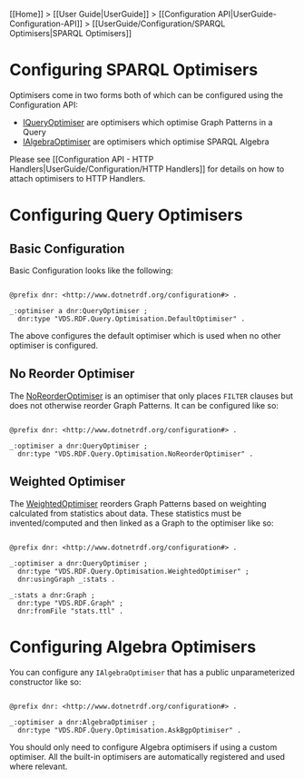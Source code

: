 [[Home]] > [[User Guide|UserGuide]] > [[Configuration API|UserGuide-Configuration-API]] > [[UserGuide/Configuration/SPARQL Optimisers|SPARQL Optimisers]]

# Configuring SPARQL Optimisers 

Optimisers come in two forms both of which can be configured using the Configuration API:

* [IQueryOptimiser](http://www.dotnetrdf.org/api/index.asp?Topic=VDS.RDF.Query.Optimisation.IQueryOptimiser) are optimisers which optimise Graph Patterns in a Query
* [IAlgebraOptimiser](http://www.dotnetrdf.org/api/index.asp?Topic=VDS.RDF.Query.Optimisation.IAlgebraOptimiser) are optimisers which optimise SPARQL Algebra

Please see [[Configuration API - HTTP Handlers|UserGuide/Configuration/HTTP Handlers]] for details on how to attach optimisers to HTTP Handlers.

# Configuring Query Optimisers 

## Basic Configuration 

Basic Configuration looks like the following:

```turtle

@prefix dnr: <http://www.dotnetrdf.org/configuration#> .

_:optimiser a dnr:QueryOptimiser ;
  dnr:type "VDS.RDF.Query.Optimisation.DefaultOptimiser" .
```

The above configures the default optimiser which is used when no other optimiser is configured.

## No Reorder Optimiser 

The [NoReorderOptimiser](http://www.dotnetrdf.org/api/index.asp?Topic=VDS.RDF.Query.Optimisation.NoReorderOptimiser) is an optimiser that only places `FILTER` clauses but does not otherwise reorder Graph Patterns. It can be configured like so:

```turtle

@prefix dnr: <http://www.dotnetrdf.org/configuration#> .

_:optimiser a dnr:QueryOptimiser ;
  dnr:type "VDS.RDF.Query.Optimisation.NoReorderOptimiser" .
```

## Weighted Optimiser 

The [WeightedOptimiser](http://www.dotnetrdf.org/api/index.asp?Topic=VDS.RDF.Query.Optimisation.WeightedOptimiser) reorders Graph Patterns based on weighting calculated from statistics about data. These statistics must be invented/computed and then linked as a Graph to the optimiser like so:

```turtle

@prefix dnr: <http://www.dotnetrdf.org/configuration#> .

_:optimiser a dnr:QueryOptimiser ;
  dnr:type "VDS.RDF.Query.Optimisation.WeightedOptimiser" ;
  dnr:usingGraph _:stats .

_:stats a dnr:Graph ;
  dnr:type "VDS.RDF.Graph" ;
  dnr:fromFile "stats.ttl" .
```

# Configuring Algebra Optimisers 

You can configure any `IAlgebraOptimiser` that has a public unparameterized constructor like so:

```turtle

@prefix dnr: <http://www.dotnetrdf.org/configuration#> .

_:optimiser a dnr:AlgebraOptimiser ;
  dnr:type "VDS.RDF.Query.Optimisation.AskBgpOptimiser" .
```

You should only need to configure Algebra optimisers if using a custom optimiser. All the built-in optimisers are automatically registered and used where relevant.